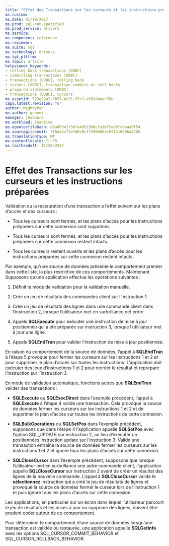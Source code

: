 ```yaml
---
title: "Effet des Transactions sur les curseurs et les instructions préparées | Documents Microsoft"
ms.custom: 
ms.date: 01/19/2017
ms.prod: sql-non-specified
ms.prod_service: drivers
ms.service: 
ms.component: reference
ms.reviewer: 
ms.suite: sql
ms.technology: drivers
ms.tgt_pltfrm: 
ms.topic: article
helpviewer_keywords:
- rolling back transactions [ODBC]
- committing transactions [ODBC]
- transactions [ODBC], rolling back
- cursors [ODBC], transaction commits or roll backs
- prepared statements [ODBC]
- transactions [ODBC], cursors
ms.assetid: 523e22a2-7b53-4c25-97c1-ef0284aec76e
caps.latest.revision: "6"
author: MightyPen
ms.author: genemi
manager: jhubbard
ms.workload: Inactive
ms.openlocfilehash: b9a66541f3bfa4d51560cfa16f5ab9fc0aaa0f54
ms.sourcegitcommit: 7f8aebc72e7d0c8cff3990865c9f1316996a67d5
ms.translationtype: MT
ms.contentlocale: fr-FR
ms.lasthandoff: 11/20/2017
---
```

# <a name="effect-of-transactions-on-cursors-and-prepared-statements"></a>Effet des Transactions sur les curseurs et les instructions préparées
Validation ou la restauration d’une transaction a l’effet suivant sur les plans d’accès et des curseurs :  
  
-   Tous les curseurs sont fermés, et les plans d’accès pour les instructions préparées sur cette connexion sont supprimés.  
  
-   Tous les curseurs sont fermés, et les plans d’accès pour les instructions préparées sur cette connexion restent intacts.  
  
-   Tous les curseurs restent ouverts et les plans d’accès pour les instructions préparées sur cette connexion restent intacts.  
  
 Par exemple, qu'une source de données présente le comportement premier dans cette liste, la plus restrictive de ces comportements. Maintenant Supposons qu’une application effectue les opérations suivantes :  
  
1.  Définit le mode de validation pour la validation manuelle.  
  
2.  Crée un jeu de résultats des commandes client sur l’instruction 1.  
  
3.  Crée un jeu de résultats des lignes dans une commande client dans l’instruction 2, lorsque l’utilisateur met en surbrillance cet ordre.  
  
4.  Appels **SQLExecute** pour exécuter une instruction de mise à jour positionnée qui a été préparée sur instruction 3, lorsque l’utilisateur met à jour une ligne.  
  
5.  Appels **SQLEndTran** pour valider l’instruction de mise à jour positionnée.  
  
 En raison du comportement de la source de données, l’appel à **SQLEndTran** à l’étape 5 provoque pour fermer les curseurs sur les instructions 1 et 2 et pour supprimer le plan d’accès sur toutes les instructions. L’application doit exécuter des jeux d’instructions 1 et 2 pour recréer le résultat et reprepare l’instruction sur l’instruction 3.  
  
 En mode de validation automatique, fonctions autres que **SQLEndTran** valider des transactions :  
  
-   **SQLExecute** ou **SQLExecDirect** dans l’exemple précédent, l’appel à **SQLExecute** à l’étape 4 valide une transaction. Cela provoque la source de données fermer les curseurs sur les instructions 1 et 2 et de supprimer le plan d’accès sur toutes les instructions de cette connexion.  
  
-   **SQLBulkOperations** ou **SQLSetPos** dans l’exemple précédent, supposons que dans l’étape 4 l’application appelle **SQLSetPos** avec l’option SQL_UPDATE sur instruction 2, au lieu d’exécuter un positionnées instruction update sur l’instruction 3. Valide une transaction entraîne la source de données fermer les curseurs sur les instructions 1 et 2 et ignore tous les plans d’accès sur cette connexion.  
  
-   **SQLCloseCursor** dans l’exemple précédent, supposons que lorsque l’utilisateur met en surbrillance une autre commande client, l’application appelle **SQLCloseCursor** sur instruction 2 avant de créer un résultat des lignes de la nouvelle commande. L’appel à **SQLCloseCursor** valide le **sélectionnez** instruction qui a créé le jeu de résultats de lignes et provoque la source de données fermer le curseur lors de l’instruction 1 et puis ignore tous les plans d’accès sur cette connexion.  
  
 Les applications, en particulier sur un écran dans lequel l’utilisateur parcourt le jeu de résultats et les mises à jour ou supprime des lignes, doivent être prudent coder autour de ce comportement.  
  
 Pour déterminer le comportement d’une source de données lorsqu’une transaction est validée ou restaurée, une application appelle **SQLGetInfo** avec les options SQL_CURSOR_COMMIT_BEHAVIOR et SQL_CURSOR_ROLLBACK_BEHAVIOR.
